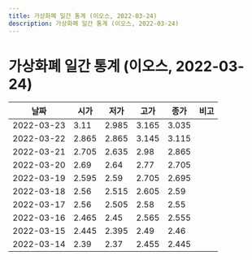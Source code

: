 ```yaml
---
title: 가상화폐 일간 통계 (이오스, 2022-03-24)
description: 가상화폐 일간 통계 (이오스, 2022-03-24)
---
```


가상화폐 일간 통계 (이오스, 2022-03-24)
===

|날짜|시가|저가|고가|종가|비고|
|--|--|--|--|--|--|
|2022-03-23|3.11|2.985|3.165|3.035|    |
|2022-03-22|2.865|2.865|3.145|3.115|    |
|2022-03-21|2.705|2.635|2.98|2.865|    |
|2022-03-20|2.69|2.64|2.77|2.705|    |
|2022-03-19|2.595|2.59|2.705|2.695|    |
|2022-03-18|2.56|2.515|2.605|2.59|    |
|2022-03-17|2.56|2.505|2.58|2.55|    |
|2022-03-16|2.465|2.45|2.565|2.555|    |
|2022-03-15|2.445|2.395|2.49|2.46|    |
|2022-03-14|2.39|2.37|2.455|2.445|    |
